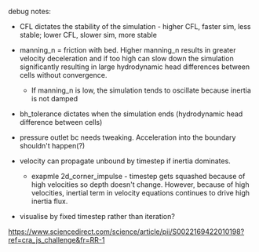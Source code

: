 debug notes:
- CFL dictates the stability of the simulation - higher CFL, faster sim, less stable; lower CFL, slower sim, more stable
- manning_n = friction with bed. Higher manning_n results in greater velocity deceleration and if too high can slow down the simulation significantly resulting in large hydrodynamic head differences between cells without convergence.
  - If manning_n is low, the simulation tends to oscillate because inertia is not damped
- bh_tolerance dictates when the simulation ends (hydrodynamic head difference between cells)

- pressure outlet bc needs tweaking. Acceleration into the boundary shouldn't happen(?)

- velocity can propagate unbound by timestep if inertia dominates. 
  - exapmle 2d_corner_impulse - timestep gets squashed because of high velocities so depth doesn't change. However, because of high velocities, inertial term in velocity equations continues to drive high inertia flux.

- visualise by fixed timestep rather than iteration?

https://www.sciencedirect.com/science/article/pii/S0022169422010198?ref=cra_js_challenge&fr=RR-1
